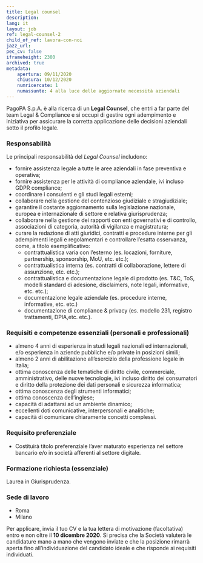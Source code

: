 ```yaml
---
title: Legal counsel
description:
lang: it
layout: job
ref: legal-counsel-2
child_of_ref: lavora-con-noi
jazz_url: 
pec_cv: false
iframeheight: 2300
archived: true
metadata:
    apertura: 09/11/2020
    chiusura: 10/12/2020
    numricercate: 1
    numassunte: 4 alla luce delle aggiornate necessità aziendali
---
```


PagoPA S.p.A. è alla ricerca di un **Legal Counsel**, che entri a far parte del team Legal & Compliance e si occupi di gestire ogni adempimento e iniziativa per assicurare la corretta applicazione delle decisioni aziendali sotto il profilo legale.


### Responsabilità
Le principali responsabilità del _Legal Counsel_ includono:
- fornire assistenza legale a tutte le aree aziendali in fase preventiva e operativa;
- fornire assistenza per le attività di compliance aziendale, ivi incluso GDPR compliance;
- coordinare i consulenti e gli studi legali esterni;
- collaborare nella gestione del contenzioso giudiziale e stragiudiziale; 
- garantire il costante aggiornamento sulla legislazione nazionale, europea e internazionale di settore e relativa giurisprudenza; 
- collaborare nella gestione dei rapporti con enti governativi e di controllo, associazioni di categoria, autorità di vigilanza e magistratura;
- curare la redazione di atti giuridici, contratti e procedure interne per gli adempimenti legali e regolamentari e controllare l’esatta osservanza, come, a titolo esemplificativo:
    - contrattualistica varia con l’esterno (es. locazioni, forniture, partnership, sponsorship, MoU, etc. etc.);
    - contrattualistica interna (es. contratti di collaborazione, lettere di assunzione, etc. etc.);
    - contrattualistica e documentazione legale di prodotto (es. T&C, ToS, modelli standard di adesione, disclaimers, note legali, informative, etc. etc.);
    - documentazione legale aziendale (es. procedure interne, informative, etc. etc.)
    - documentazione di compliance & privacy (es. modello 231, registro trattamenti, DPIA,etc. etc.).


### Requisiti e competenze essenziali (personali e professionali)
- almeno 4 anni di esperienza in studi legali nazionali ed internazionali, e/o esperienza in aziende pubbliche e/o private in posizioni simili;
- almeno 2 anni di abilitazione all’esercizio della professione legale in Italia;
- ottima conoscenza delle tematiche di diritto civile, commerciale, amministrativo, delle nuove tecnologie, ivi incluso diritto dei consumatori e diritto della protezione dei dati personali e sicurezza informatica;
- ottima conoscenza degli strumenti informatici;
- ottima conoscenza dell’inglese;
- capacità di adattarsi ad un ambiente dinamico;
- eccellenti doti comunicative, interpersonali e analitiche;
- capacità di comunicare chiaramente concetti complessi.


### Requisito preferenziale
- Costituirà titolo preferenziale l’aver maturato esperienza nel settore bancario e/o in società afferenti al settore digitale.

### Formazione richiesta (essenziale)
Laurea in Giurisprudenza. 


### Sede di lavoro
- Roma
- Milano

Per applicare, invia il tuo CV e la tua lettera di motivazione (facoltativa) entro e non oltre il **10 dicembre 2020**. Si precisa che la Società valuterà le candidature mano a mano che vengono inviate e che la posizione rimarrà aperta fino all’individuazione del candidato ideale e che risponde ai requisiti individuati.
